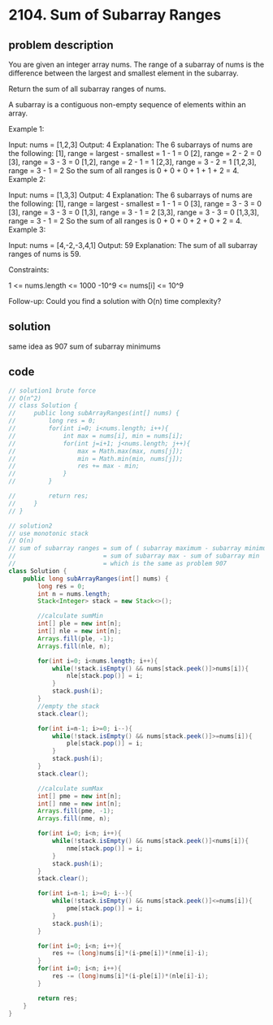 # 2104. Sum of Subarray Ranges

## problem description

You are given an integer array nums. The range of a subarray of nums is the difference between the largest and smallest element in the subarray.

Return the sum of all subarray ranges of nums.

A subarray is a contiguous non-empty sequence of elements within an array.

Example 1:

Input: nums = [1,2,3]
Output: 4
Explanation: The 6 subarrays of nums are the following:
[1], range = largest - smallest = 1 - 1 = 0
[2], range = 2 - 2 = 0
[3], range = 3 - 3 = 0
[1,2], range = 2 - 1 = 1
[2,3], range = 3 - 2 = 1
[1,2,3], range = 3 - 1 = 2
So the sum of all ranges is 0 + 0 + 0 + 1 + 1 + 2 = 4.
Example 2:

Input: nums = [1,3,3]
Output: 4
Explanation: The 6 subarrays of nums are the following:
[1], range = largest - smallest = 1 - 1 = 0
[3], range = 3 - 3 = 0
[3], range = 3 - 3 = 0
[1,3], range = 3 - 1 = 2
[3,3], range = 3 - 3 = 0
[1,3,3], range = 3 - 1 = 2
So the sum of all ranges is 0 + 0 + 0 + 2 + 0 + 2 = 4.
Example 3:

Input: nums = [4,-2,-3,4,1]
Output: 59
Explanation: The sum of all subarray ranges of nums is 59.

Constraints:

1 <= nums.length <= 1000
-10^9 <= nums[i] <= 10^9

Follow-up: Could you find a solution with O(n) time complexity?

## solution

same idea as 907 sum of subarray minimums

## code

```java
// solution1 brute force
// O(n^2)
// class Solution {
//     public long subArrayRanges(int[] nums) {
//         long res = 0;
//         for(int i=0; i<nums.length; i++){
//             int max = nums[i], min = nums[i];
//             for(int j=i+1; j<nums.length; j++){
//                 max = Math.max(max, nums[j]);
//                 min = Math.min(min, nums[j]);
//                 res += max - min;
//             }
//         }

//         return res;
//     }
// }

// solution2
// use monotonic stack
// O(n)
// sum of subarray ranges = sum of ( subarray maximum - subarray minimum)
//                        = sum of subarray max - sum of subarray min
//                        = which is the same as problem 907
class Solution {
    public long subArrayRanges(int[] nums) {
        long res = 0;
        int n = nums.length;
        Stack<Integer> stack = new Stack<>();

        //calculate sumMin
        int[] ple = new int[n];
        int[] nle = new int[n];
        Arrays.fill(ple, -1);
        Arrays.fill(nle, n);

        for(int i=0; i<nums.length; i++){
            while(!stack.isEmpty() && nums[stack.peek()]>nums[i]){
                nle[stack.pop()] = i;
            }
            stack.push(i);
        }
        //empty the stack
        stack.clear();

        for(int i=n-1; i>=0; i--){
            while(!stack.isEmpty() && nums[stack.peek()]>=nums[i]){
                ple[stack.pop()] = i;
            }
            stack.push(i);
        }
        stack.clear();

        //calculate sumMax
        int[] pme = new int[n];
        int[] nme = new int[n];
        Arrays.fill(pme, -1);
        Arrays.fill(nme, n);

        for(int i=0; i<n; i++){
            while(!stack.isEmpty() && nums[stack.peek()]<nums[i]){
                nme[stack.pop()] = i;
            }
            stack.push(i);
        }
        stack.clear();

        for(int i=n-1; i>=0; i--){
            while(!stack.isEmpty() && nums[stack.peek()]<=nums[i]){
                pme[stack.pop()] = i;
            }
            stack.push(i);
        }

        for(int i=0; i<n; i++){
            res += (long)nums[i]*(i-pme[i])*(nme[i]-i);
        }
        for(int i=0; i<n; i++){
            res -= (long)nums[i]*(i-ple[i])*(nle[i]-i);
        }

        return res;
    }
}
```
